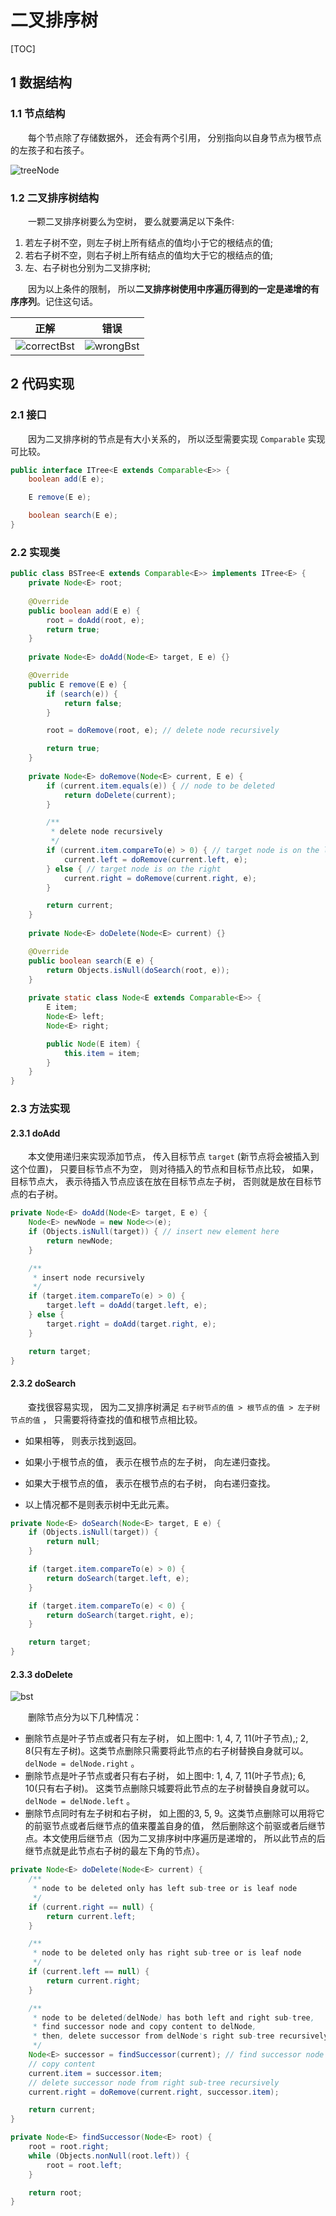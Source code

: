 # 二叉排序树

[TOC]

## 1 数据结构

### 1.1 节点结构

&emsp;&emsp;每个节点除了存储数据外， 还会有两个引用， 分别指向以自身节点为根节点的左孩子和右孩子。

![treeNode](../resources/treeNode.png)

### 1.2 二叉排序树结构

&emsp;&emsp;一颗二叉排序树要么为空树， 要么就要满足以下条件:

1.   若左子树不空，则左子树上所有结点的值均小于它的根结点的值;
2.  若右子树不空，则右子树上所有结点的值均大于它的根结点的值;
3.  左、右子树也分别为二叉排序树;

&emsp;&emsp;因为以上条件的限制， 所以**二叉排序树使用中序遍历得到的一定是递增的有序序列**。记住这句话。

|                    正解                    |                  错误                  |
| :----------------------------------------: | :------------------------------------: |
| ![correctBst](../resources/correctBst.png) | ![wrongBst](../resources/wrongBst.png) |

## 2 代码实现

### 2.1 接口

&emsp;&emsp;因为二叉排序树的节点是有大小关系的， 所以泛型需要实现 `Comparable` 实现可比较。

```java
public interface ITree<E extends Comparable<E>> {
    boolean add(E e);

    E remove(E e);

    boolean search(E e);
}
```

### 2.2 实现类

```java
public class BSTree<E extends Comparable<E>> implements ITree<E> {
    private Node<E> root;
    
    @Override
    public boolean add(E e) {
        root = doAdd(root, e);
        return true;
    }
    
    private Node<E> doAdd(Node<E> target, E e) {}

    @Override
    public E remove(E e) {
        if (search(e)) {
            return false;
        }

        root = doRemove(root, e); // delete node recursively

        return true;
    }
    
    private Node<E> doRemove(Node<E> current, E e) {
        if (current.item.equals(e)) { // node to be deleted
            return doDelete(current);
        }

        /**
         * delete node recursively
         */
        if (current.item.compareTo(e) > 0) { // target node is on the left
            current.left = doRemove(current.left, e);
        } else { // target node is on the right
            current.right = doRemove(current.right, e);
        }

        return current;
    }
    
    private Node<E> doDelete(Node<E> current) {}

    @Override
    public boolean search(E e) {
        return Objects.isNull(doSearch(root, e));
    }
    
    private static class Node<E extends Comparable<E>> {
        E item;
        Node<E> left;
        Node<E> right;

        public Node(E item) {
            this.item = item;
        }
    }
}
```

### 2.3 方法实现

#### 2.3.1 doAdd

&emsp;&emsp;本文使用递归来实现添加节点， 传入目标节点 `target` (新节点将会被插入到这个位置)， 只要目标节点不为空， 则对待插入的节点和目标节点比较， 如果， 目标节点大， 表示待插入节点应该在放在目标节点左子树， 否则就是放在目标节点的右子树。

```java 
private Node<E> doAdd(Node<E> target, E e) {
    Node<E> newNode = new Node<>(e);
    if (Objects.isNull(target)) { // insert new element here
        return newNode;
    }

    /**
     * insert node recursively
     */
    if (target.item.compareTo(e) > 0) {
        target.left = doAdd(target.left, e);
    } else {
        target.right = doAdd(target.right, e);
    }

    return target;
}
```

#### 2.3.2 doSearch

&emsp;&emsp;查找很容易实现， 因为二叉排序树满足 `右子树节点的值 > 根节点的值 > 左子树节点的值` ， 只需要将待查找的值和根节点相比较。

* 如果相等， 则表示找到返回。

* 如果小于根节点的值， 表示在根节点的左子树， 向左递归查找。
* 如果大于根节点的值， 表示在根节点的右子树， 向右递归查找。
* 以上情况都不是则表示树中无此元素。

```java
private Node<E> doSearch(Node<E> target, E e) {
    if (Objects.isNull(target)) {
        return null;
    }

    if (target.item.compareTo(e) > 0) {
        return doSearch(target.left, e);
    }

    if (target.item.compareTo(e) < 0) {
        return doSearch(target.right, e);
    }

    return target;
}
```

#### 2.3.3 doDelete

![bst](../resources/bst.png)

&emsp;&emsp;删除节点分为以下几种情况：

* 删除节点是叶子节点或者只有左子树， 如上图中: 1, 4, 7, 11(叶子节点),; 2, 8(只有左子树)。这类节点删除只需要将此节点的右子树替换自身就可以。 `delNode = delNode.right` 。
* 删除节点是叶子节点或者只有右子树， 如上图中: 1, 4, 7, 11(叶子节点); 6, 10(只有右子树)。 这类节点删除只城要将此节点的左子树替换自身就可以。 `delNode = delNode.left` 。
* 删除节点同时有左子树和右子树， 如上图的3, 5, 9。这类节点删除可以用将它的前驱节点或者后继节点的值来覆盖自身的值， 然后删除这个前驱或者后继节点。本文使用后继节点（因为二叉排序树中序遍历是递增的， 所以此节点的后继节点就是此节点右子树的最左下角的节点）。

```java
private Node<E> doDelete(Node<E> current) {
    /**
     * node to be deleted only has left sub-tree or is leaf node
     */
    if (current.right == null) {
        return current.left;
    }

    /**
     * node to be deleted only has right sub-tree or is leaf node
     */
    if (current.left == null) {
        return current.right;
    }

    /**
     * node to be deleted(delNode) has both left and right sub-tree,
     * find successor node and copy content to delNode,
     * then, delete successor from delNode's right sub-tree recursively.
     */
    Node<E> successor = findSuccessor(current); // find successor node
    // copy content
    current.item = successor.item; 
    // delete successor node from right sub-tree recursively
    current.right = doRemove(current.right, successor.item); 

    return current;
}

private Node<E> findSuccessor(Node<E> root) {
    root = root.right;
    while (Objects.nonNull(root.left)) {
        root = root.left;
    }

    return root;
}
```



